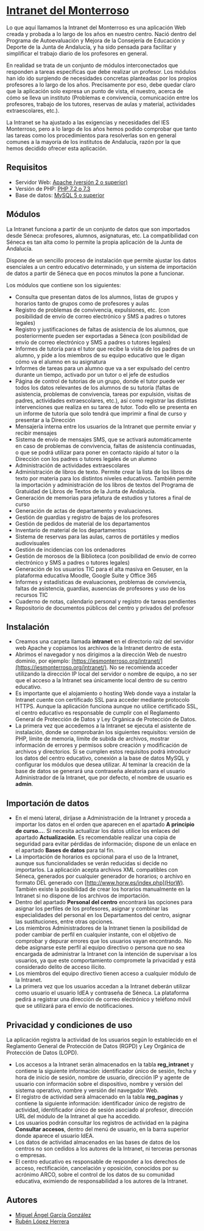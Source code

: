 # [Intranet del Monterroso](http://iesmonterroso.github.io/intranet/)

Lo que aquí llamamos la Intranet del Monterroso es una aplicación Web creada y probada a lo largo de los años en nuestro centro. Nació dentro del Programa de Autoevaluación y Mejora de la Consejería de Educación y Deporte de la Junta de Andalucía, y ha sido pensada para facilitar y simplificar el trabajo diario de los profesores en general.

En realidad se trata de un conjunto de módulos interconectados que responden a tareas específicas que debe realizar un profesor. Los módulos han ido ido surgiendo de necesidades concretas planteadas por los propios profesores a lo largo de los años. Precisamente por eso, debe quedar claro que la aplicación solo expresa un punto de vista, el nuestro, acerca de cómo se lleva un instituto (Problemas e convivencia, comunicación entre los profesores, trabajo de los tutores, reservas de aulas y material, actividades extraescolares, etc.).

La Intranet se ha ajustado a las exigencias y necesidades del IES Monterroso, pero a lo largo de los años hemos podido comprobar que tanto las tareas como los procedimientos para resolverlas son en general comunes a la mayoría de los institutos de Andalucía, razón por la que hemos decidido ofrecer esta aplicación.


## Requisitos

* Servidor Web: [Apache (versión 2 o superior)](http://httpd.apache.org/)
* Versión de PHP: [PHP 7.2 o 7.3](http://www.php.net/)
* Base de datos: [MySQL 5 o superior](http://www.php.net/)

## Módulos

La Intranet funciona a partir de un conjunto de datos que son importados desde Séneca: profesores, alumnos, asignaturas, etc. La compatibilidad con Séneca es tan alta como lo permite la propia aplicación de la Junta de Andalucía.

Dispone de un sencillo proceso de instalación que permite ajustar los datos esenciales a un centro educativo determinado, y un sistema de importación de datos a partir de Séneca que en pocos minutos la pone a funcionar.

Los módulos que contiene son los siguientes:

* Consulta que presentan datos de los alumnos, listas de grupos y horarios tanto de grupos como de profesores y aulas
* Registro de problemas de convivencia, expulsiones, etc. (con posibilidad de envío de correo electrónico y SMS a padres o tutores legales)
* Registro y justificaciones de faltas de asistencia de los alumnos, que posteriormente pueden ser exportadas a Séneca (con posibilidad de envío de correo electrónico y SMS a padres o tutores legales)
* Informes de tutoría para el tutor que recibe la visita de los padres de un alumno, y pide a los miembros de su equipo educativo que le digan cómo va el alumno en su asignatura
* Informes de tareas para un alumno que va a ser expulsado del centro durante un tiempo, activado por un tutor o el jefe de estudios
* Página de control de tutorias de un grupo, donde el tutor puede ver todos los datos relevantes de los alumnos de su tutoría (faltas de asistencia, problemas de convivencia, tareas por expulsión, visitas de padres, actividades extraescolares, etc.), así como registrar las distintas intervenciones que realiza en su tarea de tutor. Todo ello se presenta en un informe de tutoría que solo tendrá que imprimir a final de curso y presentar a la Dirección
* Mensajería interna entre los usuarios de la Intranet que permite enviar y recibir mensajes
* Sistema de envío de mensajes SMS, que se activará automáticamente en caso de problemas de convivencia, faltas de asistencia continuadas, o que se podrá utilizar para poner en contacto rápido al tutor o la Dirección con los padres o tutores legales de un alumno
* Administración de actividades extraescolares
* Administración de libros de texto. Permite crear la lista de los libros de texto por materia para los distintos niveles educativos. También permite  la importación y administración de los libros de textos del Programa de Gratuidad de Libros de Textos de la Junta de Andalucía.
* Generación de memorias para jefatura de estudios y tutores a final de curso
* Generación de actas de departamento y evaluaciones.
* Gestión de guardias y registro de bajas de los profesores
* Gestión de pedidos de material de los departamentos
* Inventario de material de los departamentos
* Sistema de reservas para las aulas, carros de portátiles y medios audiovisuales
* Gestión de incidencias con los ordenadores
* Gestión de morosos de la Biblioteca (con posibilidad de envío de correo electrónico y SMS a padres o tutores legales)
* Generación de los usuarios TIC para el alta masiva en Gesuser, en la plataforma educativa Moodle, Google Suite y Office 365
* Informes y estadísticas de evaluaciones, problemas de convivencia, faltas de asistencia, guardias, ausencias de profesores y uso de los recursos TIC
* Cuaderno de notas, calendario personal y registro de tareas pendientes
* Repositorio de documentos públicos del centro y privados del profesor

## Instalación

* Creamos una carpeta llamada **intranet** en el directorio raíz del servidor web Apache y copiamos los archivos de la Intranet dentro de esta.
* Abrimos el navegador y nos dirigimos a la dirección Web de nuestro dominio, por ejemplo: [https://iesmonterroso.org/intranet/](https://iesmonterroso.org/intranet/). No se recomienda acceder utilizando la dirección IP local del servidor o nombre de equipo, a no ser que el acceso a la Intranet sea únicamente local dentro de su centro educativo.
* Es importante que el alojamiento o hosting Web donde vaya a instalar la Intranet cuente con certificado SSL para acceder mediante protocolo HTTPS. Aunque la aplicación funciona aunque no utilice certificado SSL, el centro educativo es responsable de cumplir con el Reglamento General de Protección de Datos y Ley Orgánica de Protección de Datos.
* La primera vez que accedemos a la Intranet se ejecuta el asistente de instalación, donde se comprobarán los siguientes requisitos: versión de PHP, límite de memoria, límite de subida de archivos, mostrar información de errores y permisos sobre creación y modificación de archivos y directorios. Si se cumplen estos requisitos podrá introducir los datos del centro educativo, conexión a la base de datos MySQL y configurar los módulos que desea utilizar. Al teminar la creación de la base de datos se generará una contraseña aleatoria para el usuario Administrador de la Intranet, que por defecto, el nombre de usuario es **admin**.

## Importación de datos

* En el menú lateral, diríjase a Administración de la Intranet y proceda a importar los datos en el orden que aparecen en el apartado **A principio de curso...**. Si necesita actualizar los datos utilice los enlaces del apartado **Actualización**. Es recomendable realizar una copia de seguridad para evitar pérdidas de información; dispone de un enlace en el apartado **Bases de datos** para tal fin.
* La importación de horarios es opcional para el uso de la Intranet, aunque sus funcionalidades se verán reducidas si decide no importarlos. La aplicación acepta archivos XML compatibles con Séneca, generados por cualquier generador de horarios; o archivo en formato DEL generado con [http://www.horw.es/index.php](HorW). También existe la posibilidad de crear los horarios manualmente en la Intranet si no dispone de los archivos de importación.
* Dentro del apartado **Personal del centro** encontrará las opciones para asignar los perfiles de los profesores, asignar y combinar las especialidades del personal en los Departamentos del centro, asignar las sustituciones, entre otras opciones.
* Los miembros Administradores de la Intranet tienen la posibilidad de poder cambiar de perfil en cualquier instante, con el objetivo de comprobar y depurar errores que los usuarios vayan encontrando. No debe asignarse este perfil al equipo directivo o persona que no sea encargada de administrar la Intranet con la intención de supervisar a los usuarios, ya que este comportamiento compromete la privacidad y está considerado delito de acceso ilícito.
* Los miembros del equipo directivo tienen acceso a cualquier módulo de la Intranet.
* La primera vez que los usuarios accedan a la Intranet deberán utilizar como usuario el usuario IdEA y contraseña de Séneca. La plataforma pedirá a registrar una dirección de correo electrónico y teléfono móvil que se utilizará para el envío de notificaciones.

## Privacidad y condiciones de uso

La aplicación registra la actividad de los usuarios según lo establecido en el Reglamento General de Protección de Datos (RGPD) y Ley Orgánica de Protección de Datos (LOPD).
* Los accesos a la Intranet serán almacenados en la tabla **reg_intranet** y contiene la siguiente información: identificador único de sesión, fecha y hora de inicio de sesión, nombre de usuario, dirección IP y agente de usuario con información sobre el dispositivo, nombre y versión del sistema operativo, nombre y versión del navegador Web.
* El registro de actividad será almacenado en la tabla **reg_paginas** y contiene la siguiente información: identificador único de registro de actividad, identificador único de sesión asociado al profesor, dirección URL del módulo de la Intranet al que ha accedido.
* Los usuarios podrán consultar los registros de actividad en la página **Consultar accesos**, dentro del menú de usuario, en la barra superior donde aparece el usuario IdEA.
* Los datos de actividad almacenados en las bases de datos de los centros no son cedidos a los autores de la Intranet, ni terceras personas o empresas.
* El centro educativo es responsable de responder a los derechos de acceso, rectificación, cancelación y oposición, conocidos por su acrónimo ARCO, sobre el control de los datos de su comunidad educativa, eximiendo de responsabilidad a los autores de la Intranet.


## Autores

* [Miguel Ángel García González](https://github.com/mgarcia39)
* [Rubén López Herrera](https://github.com/rubenlh91)
